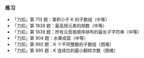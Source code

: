 ### 练习

- 「力扣」第 713 题：乘积小于 K 的子数组（中等）
- 「力扣」第 1838 题：最高频元素的频数（中等）
- 「力扣」第 1839 题：所有元音按顺序排布的最长子字符串（中等）
- 「力扣」第 904 题：水果成篮（中等）
- 「力扣」第 992 题：K 个不同整数的子数组（困难）
- 「力扣」第 995 题：K 连续位的最小翻转次数（困难）
